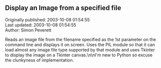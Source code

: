 ## Display an Image from a specified file  
Originally published: 2003-10-08 01:54:55  
Last updated: 2003-10-08 01:54:55  
Author: Simon Peverett  
  
Reads an image file from the filename specified as the 1st parameter on the command line and displays it on screen. Uses the PIL module so that it can load almost any image file type supported by that module and uses Tkinter to display the image on a Tkinter canvas.\n\nI'm new to Python so excuse the clunkyness of implementation.